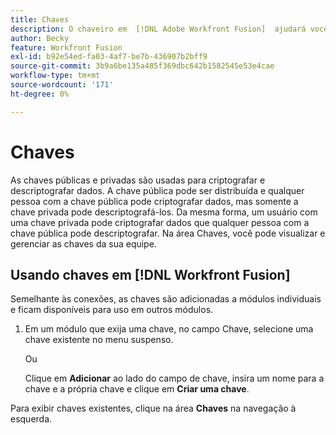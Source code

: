 ```yaml
---
title: Chaves
description: O chaveiro em  [!DNL Adobe Workfront Fusion]  ajudará você a administrar chaves públicas e privadas. As chaves são usadas, por exemplo, pelo aplicativo Encryptor para criptografar ou descriptografar mensagens PGP.
author: Becky
feature: Workfront Fusion
exl-id: b92e54ed-fa03-4af7-be7b-436907b2bff9
source-git-commit: 3b9a6be135a485f369dbc642b1582545e53e4cae
workflow-type: tm+mt
source-wordcount: '171'
ht-degree: 0%

---
```


# Chaves

As chaves públicas e privadas são usadas para criptografar e descriptografar dados. A chave pública pode ser distribuída e qualquer pessoa com a chave pública pode criptografar dados, mas somente a chave privada pode descriptografá-los. Da mesma forma, um usuário com uma chave privada pode criptografar dados que qualquer pessoa com a chave pública pode descriptografar. Na área Chaves, você pode visualizar e gerenciar as chaves da sua equipe.

## Usando chaves em [!DNL Workfront Fusion]

Semelhante às conexões, as chaves são adicionadas a módulos individuais e ficam disponíveis para uso em outros módulos.

1. Em um módulo que exija uma chave, no campo Chave, selecione uma chave existente no menu suspenso.

   Ou

   Clique em **Adicionar** ao lado do campo de chave, insira um nome para a chave e a própria chave e clique em **Criar uma chave**.

Para exibir chaves existentes, clique na área **Chaves** na navegação à esquerda.
